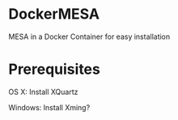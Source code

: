 # DockerMESA

MESA in a Docker Container for easy installation

# Prerequisites

OS X: Install XQuartz

Windows: Install Xming?
